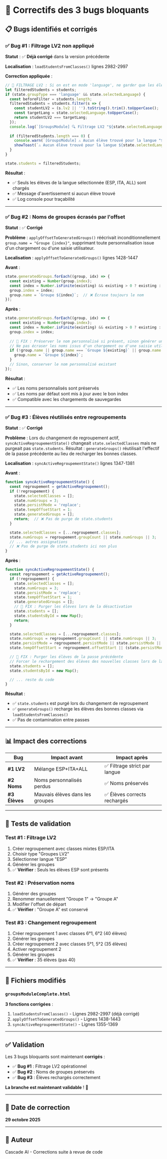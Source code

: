 # 🔧 Correctifs des 3 bugs bloquants

## 📋 Bugs identifiés et corrigés

### ✅ Bug #1 : Filtrage LV2 non appliqué
**Statut** : ✅ **Déjà corrigé** dans la version précédente

**Localisation** : `loadStudentsFromClasses()` lignes 2982-2997

**Correction appliquée** :
```javascript
// 🔴 FILTRAGE LV2 : Si on est en mode 'language', ne garder que les élèves de la langue sélectionnée
let filteredStudents = students;
if (state.groupType === 'language' && state.selectedLanguage) {
  const beforeFilter = students.length;
  filteredStudents = students.filter(s => {
    const studentLV2 = (s.lv2 || '').toString().trim().toUpperCase();
    const targetLang = state.selectedLanguage.toUpperCase();
    return studentLV2 === targetLang;
  });
  console.log(`[GroupsModule] 🔍 Filtrage LV2 "${state.selectedLanguage}": ${beforeFilter} élèves → ${filteredStudents.length} élèves`);
  
  if (filteredStudents.length === 0) {
    console.warn(`[GroupsModule] ⚠️ Aucun élève trouvé pour la langue "${state.selectedLanguage}"`);
    showToast(`⚠️ Aucun élève trouvé pour la langue ${state.selectedLanguage}`, 'warning');
  }
}

state.students = filteredStudents;
```

**Résultat** :
- ✅ Seuls les élèves de la langue sélectionnée (ESP, ITA, ALL) sont chargés
- ✅ Message d'avertissement si aucun élève trouvé
- ✅ Log console pour traçabilité

---

### ✅ Bug #2 : Noms de groupes écrasés par l'offset
**Statut** : ✅ **Corrigé**

**Problème** :
`applyOffsetToGeneratedGroups()` réécrivait inconditionnellement `group.name = "Groupe {index}"`, supprimant toute personnalisation issue d'un chargement ou d'une saisie utilisateur.

**Localisation** : `applyOffsetToGeneratedGroups()` lignes 1428-1447

**Avant** :
```javascript
state.generatedGroups.forEach((group, idx) => {
  const existing = Number(group.index);
  const index = Number.isFinite(existing) && existing > 0 ? existing : base + idx;
  group.index = index;
  group.name = `Groupe ${index}`;  // ❌ Écrase toujours le nom
});
```

**Après** :
```javascript
state.generatedGroups.forEach((group, idx) => {
  const existing = Number(group.index);
  const index = Number.isFinite(existing) && existing > 0 ? existing : base + idx;
  group.index = index;
  
  // 🔴 FIX : Préserver le nom personnalisé si présent, sinon générer un nom par défaut
  // Ne pas écraser les noms issus d'un chargement ou d'une saisie utilisateur
  if (!group.name || group.name === `Groupe ${existing}` || group.name === `Groupe ${idx + 1}`) {
    group.name = `Groupe ${index}`;
  }
  // Sinon, conserver le nom personnalisé existant
});
```

**Résultat** :
- ✅ Les noms personnalisés sont préservés
- ✅ Les noms par défaut sont mis à jour avec le bon index
- ✅ Compatible avec les chargements de sauvegardes

---

### ✅ Bug #3 : Élèves réutilisés entre regroupements
**Statut** : ✅ **Corrigé**

**Problème** :
Lors du changement de regroupement actif, `syncActiveRegroupementState()` changeait `state.selectedClasses` mais ne purgeait pas `state.students`. Résultat : `generateGroups()` réutilisait l'effectif de la passe précédente au lieu de recharger les bonnes classes.

**Localisation** : `syncActiveRegroupementState()` lignes 1347-1381

**Avant** :
```javascript
function syncActiveRegroupementState() {
  const regroupement = getActiveRegroupement();
  if (!regroupement) {
    state.selectedClasses = [];
    state.numGroups = 3;
    state.persistMode = 'replace';
    state.tempOffsetStart = 1;
    state.generatedGroups = [];
    return;  // ❌ Pas de purge de state.students
  }

  state.selectedClasses = [...regroupement.classes];
  state.numGroups = regroupement.groupCount || state.numGroups || 3;
  // ... autres assignations
  // ❌ Pas de purge de state.students ici non plus
}
```

**Après** :
```javascript
function syncActiveRegroupementState() {
  const regroupement = getActiveRegroupement();
  if (!regroupement) {
    state.selectedClasses = [];
    state.numGroups = 3;
    state.persistMode = 'replace';
    state.tempOffsetStart = 1;
    state.generatedGroups = [];
    // 🔴 FIX : Purger les élèves lors de la désactivation
    state.students = [];
    state.studentsById = new Map();
    return;
  }

  state.selectedClasses = [...regroupement.classes];
  state.numGroups = regroupement.groupCount || state.numGroups || 3;
  state.persistMode = regroupement.persistMode || state.persistMode || 'replace';
  state.tempOffsetStart = regroupement.offsetStart || (state.persistMode === 'continue' ? (state.continuationData?.suggestedNextIndex || 1) : 1);

  // 🔴 FIX : Purger les élèves de la passe précédente
  // Forcer le rechargement des élèves des nouvelles classes lors de la prochaine génération
  state.students = [];
  state.studentsById = new Map();

  // ... reste du code
}
```

**Résultat** :
- ✅ `state.students` est purgé lors du changement de regroupement
- ✅ `generateGroups()` recharge les élèves des bonnes classes via `loadStudentsFromClasses()`
- ✅ Pas de contamination entre passes

---

## 📊 Impact des corrections

| Bug | Impact avant | Impact après |
|-----|--------------|--------------|
| **#1 LV2** | Mélange ESP+ITA+ALL | ✅ Filtrage strict par langue |
| **#2 Noms** | Noms personnalisés perdus | ✅ Noms préservés |
| **#3 Élèves** | Mauvais élèves dans les groupes | ✅ Élèves corrects rechargés |

---

## 🧪 Tests de validation

### Test #1 : Filtrage LV2
1. Créer regroupement avec classes mixtes ESP/ITA
2. Choisir type "Groupes LV2"
3. Sélectionner langue "ESP"
4. Générer les groupes
5. ✅ **Vérifier** : Seuls les élèves ESP sont présents

### Test #2 : Préservation noms
1. Générer des groupes
2. Renommer manuellement "Groupe 1" → "Groupe A"
3. Modifier l'offset de départ
4. ✅ **Vérifier** : "Groupe A" est conservé

### Test #3 : Changement regroupement
1. Créer regroupement 1 avec classes 6°1, 6°2 (40 élèves)
2. Générer les groupes
3. Créer regroupement 2 avec classes 5°1, 5°2 (35 élèves)
4. Activer regroupement 2
5. Générer les groupes
6. ✅ **Vérifier** : 35 élèves (pas 40)

---

## 📁 Fichiers modifiés

### `groupsModuleComplete.html`
**3 fonctions corrigées** :
1. `loadStudentsFromClasses()` - Lignes 2982-2997 (déjà corrigé)
2. `applyOffsetToGeneratedGroups()` - Lignes 1438-1443
3. `syncActiveRegroupementState()` - Lignes 1355-1369

---

## ✅ Validation

Les 3 bugs bloquants sont maintenant **corrigés** :

- ✅ **Bug #1** : Filtrage LV2 opérationnel
- ✅ **Bug #2** : Noms de groupes préservés
- ✅ **Bug #3** : Élèves rechargés correctement

**La branche est maintenant validable** ! 🎉

---

## 📅 Date de correction

**29 octobre 2025**

---

## 👤 Auteur

Cascade AI - Corrections suite à revue de code
